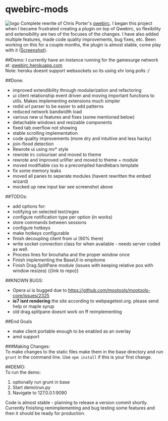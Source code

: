 qwebirc-mods  
=============  

![logo](https://raw.github.com/megawac/qwebirc-enhancements/master/images/qwebircsmall.png "QWebirc logo")
Complete rewrite of Chris Porter's [qwebirc](http://qwebirc.org/). I began this project when I became frustrated creating a plugin on top of Qwebirc, so flexibility and extensibility are two of the focuses of the changes. I have also added multiple features, made code quality improvements, bug fixes, etc. Been working on this for a couple months, the plugin is almost stable, come play with it  ([Screenshot](http://puu.sh/4ANPf.png)).  
  
##Demo:
I currently have an instance running for the gamesurge network at: [qwebirc.herokuapp.com](http://qwebirc.herokuapp.com/)  
Note: heroku doesnt support websockets so its using xhr long polls :/ 

##Done:  
* improved extendibility through modularization and refactoring
* ui client relationship event driven and moving important functions to utils. Makes implementing extensions much simpler
 * redid url parser to be easier to add patterns
 * reduced network bandwidth load
* various new ui features and fixes (some mentioned below)
 * detachable windows and resizable components
 * fixed tab overflow not showing
 * stable scrolling implementation
* code quality improvements (more dry and intuitive and less hacky)
 * join-flood detection
 * Rewrote ui using mv* style
* rewrote irc colouriser and moved to theme
* rewrote and improved urlifier and moved to theme + module
* moved modifiable css to a precompiled handlebars template
* fix some memory leaks
* moved all panes to seperate modules (havent rewritten the embed wizard)
* mocked up new input bar see screenshot above
  
##TODOs:  
* add options for:
 * notifying on selected text/regex
 * configure notification type per option (in works)
 * store commands between sessions
 * configure hotkeys
* make hotkeys configurable
* finish decoupling client from ui (90% there)
* write socket connection class for when available - needs server coded as well.
* Process lines for brouhaha and the proper window once
* Finish implementing the BaseUI in empitome
* Finish Drag.SplitPane module (issues with keeping relative pos with window resizes) {{link to repo}}
  
  
##KNOWN BUGS:  
* Opera ui is bugged due to https://github.com/mootools/mootools-core/issues/2325
* __ie7 isnt rendering__ the site according to webpagetest.org. please send help or maple syrup  
* old drag.splitpane doesnt work on ff reimplementing  

##End Goals 
* make client portable enough to be enabled as an overlay  
* amd support  

###Making Changes:  
To make changes to the static files make them in the base directory and run ```grunt``` in the command line. Use ```npm install``` if this is your first change.  


##DEMO:  
To run the demo:  
 1.  optionally run grunt in base
 2.  Start demo\run.py
 3.  Navigate to 127.0.0.1:9090
  
Code is almost stable - planning to release a version commit shortly. Currently finishing remimplementing and bug testing some features and then it should be ready for production.